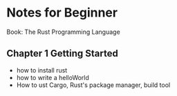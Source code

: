 # Notes for Beginner
Book: The Rust Programming Language

## Chapter 1 Getting Started
- how to install rust
- how to write a helloWorld
- How to ust Cargo, Rust's package manager, build tool

## 

